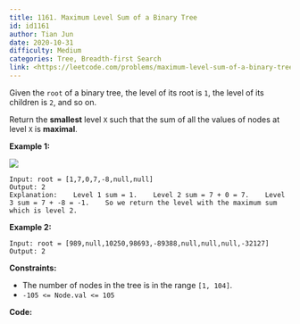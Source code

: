 ```yaml
---
title: 1161. Maximum Level Sum of a Binary Tree
id: id1161
author: Tian Jun
date: 2020-10-31
difficulty: Medium
categories: Tree, Breadth-first Search
link: <https://leetcode.com/problems/maximum-level-sum-of-a-binary-tree/description/>
---
```


Given the `root` of a binary tree, the level of its root is `1`, the level of
its children is `2`, and so on.

Return the **smallest** level `X` such that the sum of all the values of nodes
at level `X` is **maximal**.



**Example 1:**

![](https://assets.leetcode.com/uploads/2019/05/03/capture.JPG)
            
	Input: root = [1,7,0,7,-8,null,null]    
	Output: 2    
	Explanation:    Level 1 sum = 1.    Level 2 sum = 7 + 0 = 7.    Level 3 sum = 7 + -8 = -1.    So we return the level with the maximum sum which is level 2.    

**Example 2:**
            
	Input: root = [989,null,10250,98693,-89388,null,null,null,-32127]    
	Output: 2    



**Constraints:**

  * The number of nodes in the tree is in the range `[1, 104]`.
  * `-105 <= Node.val <= 105`


**Code:**

